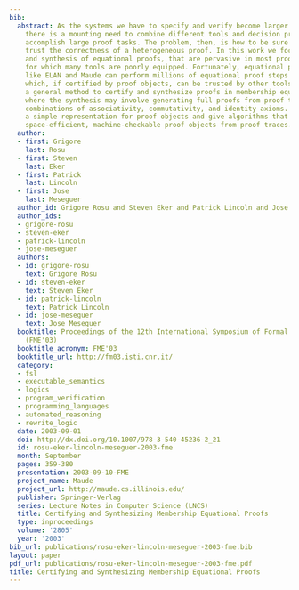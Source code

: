 ```yaml
---
bib:
  abstract: As the systems we have to specify and verify become larger and more complex,
    there is a mounting need to combine different tools and decision procedures to
    accomplish large proof tasks. The problem, then, is how to be sure that we can
    trust the correctness of a heterogeneous proof. In this work we focus on certification
    and synthesis of equational proofs, that are pervasive in most proof tasks and
    for which many tools are poorly equipped. Fortunately, equational proof engines
    like ELAN and Maude can perform millions of equational proof steps per second
    which, if certified by proof objects, can be trusted by other tools. We present
    a general method to certify and synthesize proofs in membership equational logic,
    where the synthesis may involve generating full proofs from proof traces modulo
    combinations of associativity, commutativity, and identity axioms. We propose
    a simple representation for proof objects and give algorithms that can synthesize
    space-efficient, machine-checkable proof objects from proof traces.
  author:
  - first: Grigore
    last: Rosu
  - first: Steven
    last: Eker
  - first: Patrick
    last: Lincoln
  - first: Jose
    last: Meseguer
  author_id: Grigore Rosu and Steven Eker and Patrick Lincoln and Jose Meseguer
  author_ids:
  - grigore-rosu
  - steven-eker
  - patrick-lincoln
  - jose-meseguer
  authors:
  - id: grigore-rosu
    text: Grigore Rosu
  - id: steven-eker
    text: Steven Eker
  - id: patrick-lincoln
    text: Patrick Lincoln
  - id: jose-meseguer
    text: Jose Meseguer
  booktitle: Proceedings of the 12th International Symposium of Formal Methods Europe
    (FME'03)
  booktitle_acronym: FME'03
  booktitle_url: http://fm03.isti.cnr.it/
  category:
  - fsl
  - executable_semantics
  - logics
  - program_verification
  - programming_languages
  - automated_reasoning
  - rewrite_logic
  date: 2003-09-01
  doi: http://dx.doi.org/10.1007/978-3-540-45236-2_21
  id: rosu-eker-lincoln-meseguer-2003-fme
  month: September
  pages: 359-380
  presentation: 2003-09-10-FME
  project_name: Maude
  project_url: http://maude.cs.illinois.edu/
  publisher: Springer-Verlag
  series: Lecture Notes in Computer Science (LNCS)
  title: Certifying and Synthesizing Membership Equational Proofs
  type: inproceedings
  volume: '2805'
  year: '2003'
bib_url: publications/rosu-eker-lincoln-meseguer-2003-fme.bib
layout: paper
pdf_url: publications/rosu-eker-lincoln-meseguer-2003-fme.pdf
title: Certifying and Synthesizing Membership Equational Proofs
---
```

